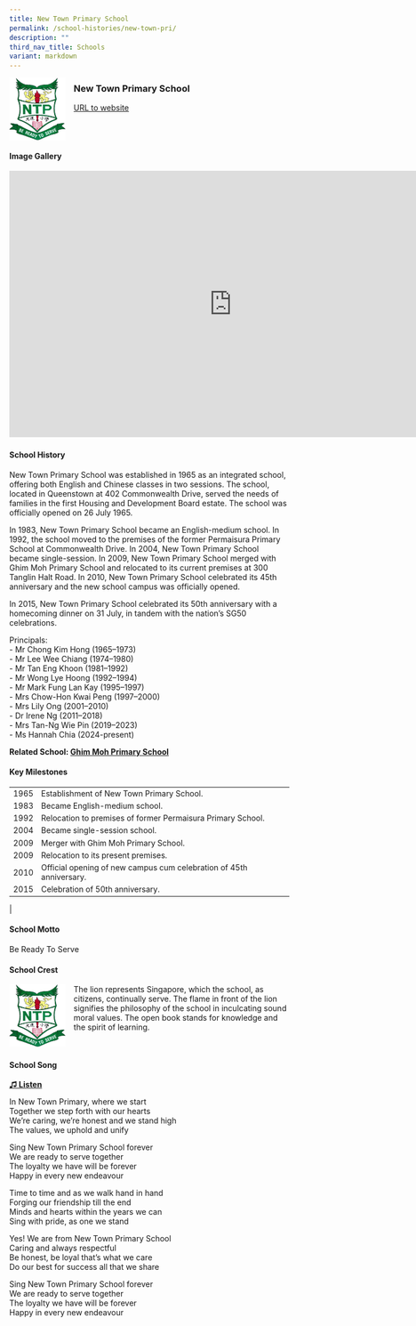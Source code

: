 ```yaml
---
title: New Town Primary School
permalink: /school-histories/new-town-pri/
description: ""
third_nav_title: Schools
variant: markdown
---
```

<img align="left" style="width:20%;margin-right:15px;" src="/images/newtownpri1.png">

### **New Town Primary School**
[URL to website](https://newtownpri.moe.edu.sg/)

<br clear="left">

#### **Image Gallery**
<iframe src="https://docs.google.com/presentation/d/e/2PACX-1vTMitCdbEv8adsBKR8byRenIMtEbdhtnbKpMn7G0Q8PEnLapt3HurSCtdn5OC4NGGA9cS46iFsuTo7v/embed?start=false&amp;loop=true&amp;delayms=5000" frameborder="0" width="800" height="479" allowfullscreen="true"></iframe>



#### **School History**
New Town Primary School was established in 1965 as an integrated school, offering both English and Chinese classes in two sessions. The school, located in Queenstown at 402 Commonwealth Drive, served the needs of families in the first Housing and Development Board estate. The school was officially opened on 26 July 1965.

In 1983, New Town Primary School became an English-medium school. In 1992, the school moved to the premises of the former Permaisura Primary School at Commonwealth Drive. In 2004, New Town Primary School became single-session. In 2009, New Town Primary School merged with Ghim Moh Primary School and relocated to its current premises at 300 Tanglin Halt Road. In 2010, New Town Primary School celebrated its 45th anniversary and the new school campus was officially opened.

In 2015, New Town Primary School celebrated its 50th anniversary with a homecoming dinner on 31 July, in tandem with the nation’s SG50 celebrations.

Principals:<br>
\- Mr Chong Kim Hong (1965–1973)<br>
\- Mr Lee Wee Chiang (1974–1980)<br>
\- Mr Tan Eng Khoon (1981–1992)<br>
\- Mr Wong Lye Hoong (1992–1994)<br>
\- Mr Mark Fung Lan Kay (1995–1997)<br>
\- Mrs Chow-Hon Kwai Peng (1997–2000)<br>
\- Mrs Lily Ong (2001–2010)<br>
\- Dr Irene Ng (2011–2018)<br>
\- Mrs Tan-Ng Wie Pin (2019–2023)<br>
\- Ms Hannah Chia (2024-present)

**Related School: [Ghim Moh Primary School](/school-histories/ghim-moh-pri/)**

#### **Key Milestones**

|  |  |
|:---:|---|
| 1965 | Establishment of New Town Primary School. |
| 1983 | Became English-medium school. |
| 1992 | Relocation to premises of former Permaisura Primary School. |
| 2004 | Became single-session school. |
| 2009 | Merger with Ghim Moh Primary School. |
| 2009 | Relocation to its present premises. |
| 2010 | Official opening of new campus cum celebration of 45th anniversary. |
| 2015 | Celebration of 50th anniversary. |
|

#### **School Motto**
Be Ready To Serve

#### **School Crest**
<img align="left" style="width:20%;margin-right:15px;" src="/images/newtownpri1.png">

The lion represents Singapore, which the school, as citizens, continually serve. The flame in front of the lion signifies the philosophy of the school in inculcating sound moral values. The open book stands for knowledge and the spirit of learning.

<br clear="left">

#### **School Song**
<a target="\_blank" href="https://drive.google.com/file/d/17IKQscEfa5gIcm1Xi6AsiuhSB6FihTSU/view?usp=share_link">**♫ Listen**</a>

In New Town Primary, where we start<br>
Together we step forth with our hearts<br>
We’re caring, we’re honest and we stand high<br>
The values, we uphold and unify

Sing New Town Primary School forever<br>
We are ready to serve together<br>
The loyalty we have will be forever<br>
Happy in every new endeavour

Time to time and as we walk hand in hand<br>
Forging our friendship till the end<br>
Minds and hearts within the years we can<br>
Sing with pride, as one we stand

Yes! We are from New Town Primary School<br>
Caring and always respectful<br>
Be honest, be loyal that’s what we care<br>
Do our best for success all that we share

Sing New Town Primary School forever<br>
We are ready to serve together<br>
The loyalty we have will be forever<br>
Happy in every new endeavour